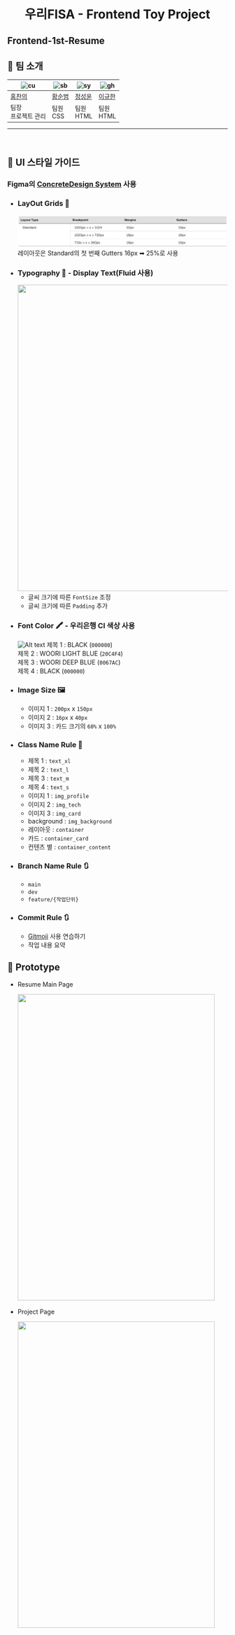 <h1 align="center">우리FISA - Frontend Toy Project</h1>

## Frontend-1st-Resume

## 👻 팀 소개
| ![cu](https://github.com/LSTM2023/.github/assets/87134443/04fdaa22-9bda-4902-a711-ffa96526dbd9) | ![sb](https://github.com/LSTM2023/.github/assets/87134443/df2ccbe5-18e0-4633-9a6b-c1033b72be43) | ![sy](https://github.com/LSTM2023/.github/assets/87134443/6abc05e7-7570-4fa3-b4b1-5dbcafae6059) | ![gh](https://github.com/LSTM2023/.github/assets/87134443/348d9def-1c2b-495b-b88f-17660ec182c9) |
| ----------------------------------------------------------------------------------------------- | ----------------------------------------------------------------------------------------------- | ----------------------------------------------------------------------------------------------- | ----------------------------------------------------------------------------------------------- |
| [홍찬의](https://github.com/hcu55)                                                              | [황순범](https://github.com/HwangSunBeom)                                                            | [정성윤](https://github.com/apple6346654)                                                            | [이규한](https://github.com/kh-0818)                                                           |
| 팀장<br>프로젝트 관리                                                                    | 팀원<br>CSS                                               | 팀원<br>HTML                                          | 팀원<br>HTML                                                                     |
---

<br>

## 🎨 UI 스타일 가이드
### Figma의 [ConcreteDesign System](https://www.figma.com/community/file/1199986353366991625) 사용
- <h3>LayOut Grids 📏</h3>

    ![Alt text](./src/img/image.png) 
    레이아웃은 Standard의 첫 번째 Gutters 16px ➡︎ 25%로 사용

- <h3>Typography 📝 - Display Text(Fluid 사용)</h3>

    <img src="image-1.png" width="650" height="700"/>

    - 글씨 크기에 따른 `FontSize` 조정
    - 글씨 크기에 따른 `Padding` 추가

- <h3>Font Color 🖍️ - 우리은행 CI 색상 사용</h3>

    ![Alt text](image-2.png)
    제목 1 : BLACK (`000000`)<br>
    제목 2 : WOORI LIGHT BLUE (`20C4F4`)<br>
    제목 3 : WOORI DEEP BLUE (`0067AC`)<br>
    제목 4 : BLACK (`000000`)
    


- <h3>Image Size 🖼️</h3> 

    - 이미지 1 : `200px` x `150px`
    - 이미지 2 : `16px` x `40px`
    - 이미지 3 : 카드 크기의 `60%` x `100%` 


- <h3>Class Name Rule 📌</h3> 

    - 제목 1 : `text_xl`
    - 제목 2 : `text_l`
    - 제목 3 : `text_m`
    - 제목 4 : `text_s`
    - 이미지 1 : `img_profile` 
    - 이미지 2 : `img_tech`
    - 이미지 3 : `img_card`
    - background : `img_background`
    - 레이아웃 : `container`
    - 카드 : `container_card`
    - 컨텐츠 별 : `container_content`


- <h3>Branch Name Rule 🔃</h3> 

    - `main`
    - `dev`
    - `feature/{작업단위}`

- <h3>Commit Rule 🔃</h3> 

    - [Gitmoji](https://gitmoji.dev/) 사용 연습하기
    - 작업 내용 요약

## 🤖 Prototype
- Resume Main Page

    <img src="image-4.png" width="450" height="700"/>

- Project Page

    <img src="image-5.png" width="450" height="700"/>
